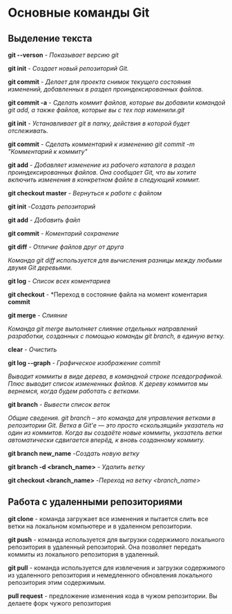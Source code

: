# Основные команды Git

## Выделение текста

**git --verson** - *Показывает версию git*

**git init** - *Создает новый репозиторий Git.*

**git commit** - *Делает для проекта снимок текущего состояния изменений, добавленных в раздел проиндексированных файлов.*

**git commit -a** - *Сделать коммит файлов, которые вы добавили командой git add, а также файлов, которые вы с тех пор изменили.git*

**git init**  - *Устанавливает git в папку, действия в которой будет отслеживать.*

**git commit** - *Сделать комментарий к изменению git commit -m "Комментарий к коммиту"*

**git add** - *Добавляет изменение из рабочего каталога в раздел проиндексированных файлов. Она сообщает Git, что вы хотите включить изменения в конкретном файле в следующий коммит.*

**git checkout master**  - *Вернуться к работе с файлом*

 **git init** -*Создать репозиторий*

 **git add** - *Добавить файл*

**git commit** - *Коментарий сохранение*

**git diff** - *Отличие файлов друг от друга*

*Команда git diff используется для вычисления разницы между любыми двумя Git деревьями.*

**git log** - *Список всех коментариев*

**git checkout** - *Переход в состояние файла на момент коментария **commit**

**git merge** - *Слияние*

*Команда git merge выполняет слияние отдельных направлений разработки, созданных с помощью команды git branch, в единую ветку.*

**clear** - *Очистить*

**git log --graph** - *Графическое изображение commit*

*Выводит коммиты в виде дерева, в командной строке псевдографикой. Плюс выводит список измененных файлов. К дереву коммитов мы вернемся, когда будем работать с ветками.*

**git branch** - *Вывести список веток*

*Общие сведения. git branch – это команда для управления ветками в репозитории Git. Ветка в Git'е — это просто «скользящий» указатель на один из коммитов. Когда вы создаёте новые коммиты, указатель ветки автоматически сдвигается вперёд, к вновь созданному коммиту.*

**git branch new_name** -*Создать новую ветку*

**git branch -d <branch_name>** - *Удалить ветку*

**git checkout <branch_name>** -*Переход на ветку <branch_name>*

## Работа с удаленными репозиториями

**git clone** - команда загружает все изменения и пытается слить все ветки на локальном компьютере и в удаленном репозитории.

**git push** - команда используется для выгрузки содержимого локального репозитория в удаленный репозиторий. Она позволяет передать коммиты из локального репозитория в удаленный.

**git pull** - команда используется для извлечения и загрузки содержимого из удаленного репозитория и немедленного обновления локального репозитория этим содержимым.

**pull request** - предложение изменения кода в чужом репозитории. Вы делаете форк чужого репозитория